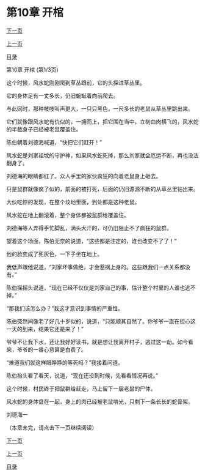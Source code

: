 <h1>第10章   开棺</h1>
            <div><p><a href="./28_%E7%AC%AC10%E7%AB%A0_%E5%BC%80%E6%A3%BA.md">下一页</a></p><p><a href="./26_%E7%AC%AC9%E7%AB%A0_%E9%A3%8E%E6%B0%B4%E8%9B%87.md">上一页</a></p><p><a href="../">目录</a></p></div>
            <div><p>第10章   开棺 (第1/3页)</p><p>这个时候，风水蛇刚刚爬到草丛跟前，它的头探进草丛里。</p><p>它的身体足有一丈多长，仍旧蜿蜒着向前爬去。</p><p>与此同时，那种吱吱叫声更大，一只只黑色，一尺多长的老鼠从草丛里跳出来。</p><p>它们就像跟风水蛇有仇似的，一拥而上，把它围在当中，立刻血肉横飞的，风水蛇的半截身子已经被老鼠覆盖住。</p><p>陈伯朝着刘德海喊道，“快把它们赶开！”</p><p>风水蛇是刘家祖坟的守护神，如果风水蛇死掉，那么刘家就会厄运不断，再也没法翻身了。</p><p>刘德海的眼睛都红了。众人手里的家伙疯狂的向着老鼠身上砸去。</p><p>只是鼠群就像疯了似的，前面的被打死，后面的仍旧源源不断的从草丛里钻出来。</p><p>大伙吃惊的发现，在整个坟地里面，到处都是这种老鼠。</p><p>风水蛇在地上翻滚着，整个身体都被鼠群给覆盖住。</p><p>刘德海等人弄得手忙脚乱，满头大汗的，可仍旧阻止不了疯狂的鼠群。</p><p>望着这个场面，陈伯无奈的说道，“这些都是注定的，谁也改变不了了！”</p><p>他的脸变成了死灰色，一下子坐在地上。</p><p>我低声跟他说道，“刘家坏事做绝，才会惹祸上身的。这些跟我们一点关系都没有。”</p><p>陈伯摇摇头说道，“现在已经不仅仅是刘家自己的事，估计整个村里的人谁也逃不掉。”</p><p>“那我们该怎么办？”我这才意识到事情的严重性。</p><p>陈伯突然间像老了好几十岁似的，说道，“只能顺其自然了。你爷爷一直在担心这一天的到来，结果它还是来了！”</p><p>爷爷不让我下水，还让我好好读书，就是想让我离开村子，逃过这一劫。如今看来，爷爷的一番心意算是白费了。</p><p>“难道我们就这样眼睁睁的等死吗？”我接着问道。</p><p>陈伯抬头看了看天，说道，“现在还没到时候，先看看情况再说。”</p><p>这个时候，村民终于把鼠群给赶走，马上留下一层老鼠的尸体。</p><p>风水蛇的身体盘在一起，身上的肉已经被老鼠啃光，只剩下一条长长的蛇骨架。</p><p>刘德海一</p><p>（本章未完，请点击下一页继续阅读）</p></div>
            <div><p><a href="./28_%E7%AC%AC10%E7%AB%A0_%E5%BC%80%E6%A3%BA.md">下一页</a></p><p><a href="./26_%E7%AC%AC9%E7%AB%A0_%E9%A3%8E%E6%B0%B4%E8%9B%87.md">上一页</a></p><p><a href="../">目录</a></p></div>
